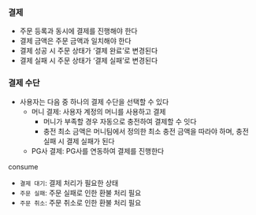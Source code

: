 

### 결제
- 주문 등록과 동시에 결제를 진행해야 한다
- 결제 금액은 주문 금액과 일치해야 한다
- 결제 성공 시 주문 상태가 ‘결제 완료’로 변경된다
- 결제 실패 시 주문 상태가 ‘결제 실패’로 변경된다

### 결제 수단
- 사용자는 다음 중 하나의 결제 수단을 선택할 수 있다
    - 머니 결제: 사용자 계정의 머니를 사용하고 결제
        - 머니가 부족할 경우 자동으로 충전하여 결제할 수 잇다
        - 충전 최소 금액은 머니팀에서 정의한 최소 충전 금액을 따라야 하며, 충전 실패 시 결제 실패가 된다
    - PG사 결제: PG사를 연동하여 결제를 진행한다


consume
- `결제 대기`: 결제 처리가 필요한 상태
- `주문 실패`: 주문 실패로 인한 환불 처리 필요
- `주문 취소`: 주문 취소로 인한 환불 처리 필요